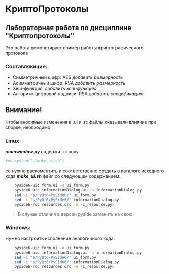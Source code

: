 # КриптоПротоколы
## Лабораторная работа по дисциплине "Криптопротоколы"
Это работа демонстирует пример работы криптографического протокола
### Составляющие:
- Симметричный шифр: AES *добавить размерность*
- Асимметричный шифр: RSA *добавить размерность*
- Хеш-функция: *добавить хеш-функцию*
- Алгоритм цифровой подписи: RSA *добавить спецификацию*


## Внимание!
Чтобы вносимые изменения в .ui и .rc файлы оказывали влияние при сборке, необходимо
### Linux:
***mainwindow.py*** содержит строку
```Python
#os.system("./make_ui.sh")
```
ее нужно раскоментить и соответственно создать в каталоге исходного кода ***make_ui.sh*** файл со следующим содержанием:
```bash
    pyside6-uic form.ui -o ui_form.py
    pyside6-uic informationDialog.ui -o informationDialog.py
    sed -i "s/PyQt6/PySide6/" ui_form.py
    sed -i "s/PyQt6/PySide6/" informationDialog.py
    pyside6-rcc resources.qrc -o rc_resource.py>
```
> В случае отличия в версии pyside заменить на свою

### Windows:
Нужно настроить исполнение аналогичного кода:
```bash
    pyside6-uic form.ui -o ui_form.py
    pyside6-uic informationDialog.ui -o informationDialog.py
    sed -i "s/PyQt6/PySide6/" ui_form.py
    sed -i "s/PyQt6/PySide6/" informationDialog.py
    pyside6-rcc resources.qrc -o rc_resource.py>
```
